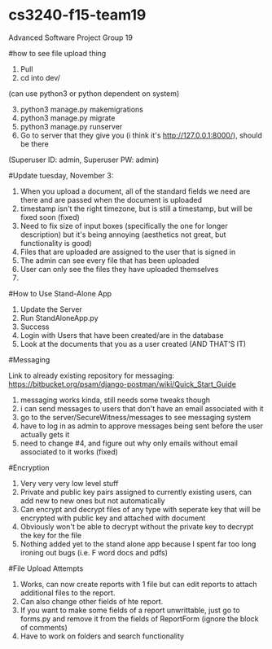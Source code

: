 # cs3240-f15-team19
Advanced Software Project Group 19

#how to see file upload thing
1. Pull
2. cd into dev/

(can use python3 or python dependent on system)

3. python3 manage.py makemigrations
4. python3 manage.py migrate
5. python3 manage.py runserver
6. Go to server that they give you (i think it's http://127.0.0.1:8000/), should be there


(Superuser ID: admin, Superuser PW: admin)

#Update tuesday, November 3:
1. When you upload a document, all of the standard fields we need are there and are passed when the document is uploaded
2. timestamp isn't the right timezone, but is still a timestamp, but will be fixed soon (fixed)
3. Need to fix size of input boxes (specifically the one for longer description) but it's being annoying (aesthetics not great, but functionality is good)
4. Files that are uploaded are assigned to the user that is signed in
5. The admin can see every file that has been uploaded
6. User can only see the files they have uploaded themselves
7. 

#How to Use Stand-Alone App

1. Update the Server
2. Run StandAloneApp.py
3. Success
4. Login with Users that have been created/are in the database
5. Look at the documents that you as a user created (AND THAT'S IT)

#Messaging 

Link to already existing repository for messaging: https://bitbucket.org/psam/django-postman/wiki/Quick_Start_Guide

1. messaging works kinda, still needs some tweaks though<br />
2. i can send messages to users that don't have an email associated with it<br />
3. go to the server/SecureWitness/messages to see messaging system<br />
4. have to log in as admin to approve messages being sent before the user actually gets it <br />
5. need to change #4, and figure out why only emails without email associated to it works (fixed)

#Encryption

1. Very very very low level stuff
2. Private and public key pairs assigned to currently existing users, can add new to new ones but not automatically
3. Can encrypt and decrypt files of any type with seperate key that will be encrypted with public key and attached with document
4. Obviously won't be able to decrypt without the private key to decrypt the key for the file
5. Nothing added yet to the stand alone app because I spent far too long ironing out bugs (i.e. F word docs and pdfs)

#File Upload Attempts
1. Works, can now create reports with 1 file but can edit reports to attach additional files to the report. 
2. Can also change other fields of hte report. 
3. If you want to make some fields of a report unwrittable, just go to forms.py and remove it from the fields of ReportForm 
(ignore the block of comments)
2. Have to work on folders and search functionality 
